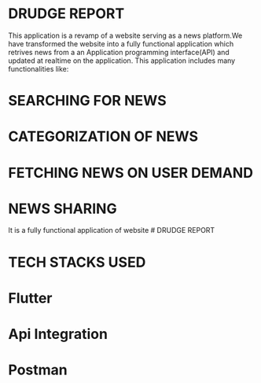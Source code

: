 #  DRUDGE REPORT
This application is a revamp of a website serving as a news platform.We have transformed the website into a fully functional application which retrives news from a an Application programming interface(API) and updated at realtime on the application.
This application includes many functionalities like:
# SEARCHING FOR NEWS
# CATEGORIZATION OF NEWS
# FETCHING NEWS ON USER DEMAND
# NEWS SHARING
It is a fully functional application of website # DRUDGE REPORT

# TECH STACKS USED
# Flutter
# Api Integration
# Postman
